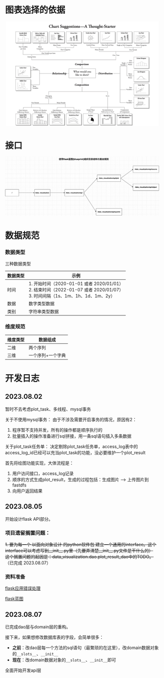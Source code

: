 # 图表选择的依据

![](./static/choose_chart.jpg)

# 接口

![](./static/endpoints.png)

# 数据规范

### 数据类型

三种数据类型

| 数据类型 | 示例                                                                                                       |
|------|----------------------------------------------------------------------------------------------------------|
| 时间   | 1. 开始时间（2020-01-01 或者 2020/01/01）<br/> 2. 结束时间（2022-01-07 或者 2020/01/07）<br/> 3. 时间间隔（1s、1m、1h、1d、1m、2y） |
| 数据   | 数字类型数据                                                                                                   |
| 类别   | 字符串类型数据                                                                                                  |

### 维度规范

| 维度类型 | 数据组成      |
|------|-----------|
| 二维   | 两个序列      |
| 三维   | 一个序列+一个字典 |

# 开发日志

## 2023.08.02

暂时不去考虑plot_task、多线程、mysql事务

关于不使用mysql事务：
由于不涉及需要开启事务的情况，原因有2：
1. 程序暂不支持并发，所有的操作都是顺序执行的 
2. 批量插入的操作准备进行sql拼接，用一条sql语句插入多条数据

关于plot_task任务单：
决定剔除plot_task任务单，access_log表中的access_log_id已经可以充当plot_task的功能，没必要维护一个plot_result

首先将绘图功能实现，大体流程是：
1. 用户访问接口，access_log记录
2. 顺序的方式生成plot_result，生成的过程包括：生成图片 --> 上传图片到fastdfs
3. 向用户返回结果

## 2023.08.05

开始设计flask API部分。

### 项目遗留搁置问题：

~~1. 要为每一个 以面向对象设计 的python软件包 建立一个通用的interface。这个interface可以考虑写到__init__.py里（先要弄清楚__init__.py文件是干什么的）  
这个搁置问题的起因是：data_visualization.dao.plot_result_dao中的TODO。~~（已完成 2023.08.07）

### 资料准备

[flask应用错误处理](https://dormousehole.readthedocs.io/en/latest/errorhandling.html)

[flask蓝图](https://dormousehole.readthedocs.io/en/latest/blueprints.html)

## 2023.08.07

已完成dao层与domain层的重构。

接下来，如果想修改数据库表的字段，会简单很多：
* **之前**：改dao层每一个方法的sql语句（最繁琐的在这里），改domain数据对象的`__slots__`、`__init__`
* **现在**：改domain数据对象的`__slots__`、`__init__`即可

全面开始开发api层